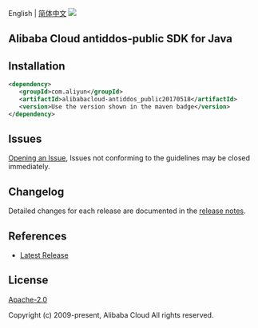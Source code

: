 English | [简体中文](README-CN.md)
![](https://aliyunsdk-pages.alicdn.com/icons/AlibabaCloud.svg)

## Alibaba Cloud antiddos-public SDK for Java

## Installation

```xml
<dependency>
   <groupId>com.aliyun</groupId>
   <artifactId>alibabacloud-antiddos_public20170518</artifactId>
   <version>Use the version shown in the maven badge</version>
</dependency>
```

## Issues
[Opening an Issue](https://github.com/aliyun/alibabacloud-java-async-sdk/issues/new), Issues not conforming to the guidelines may be closed immediately.

## Changelog
Detailed changes for each release are documented in the [release notes](./ChangeLog.txt).

## References
* [Latest Release](https://github.com/aliyun/alibabacloud-async-java-sdk/)

## License
[Apache-2.0](http://www.apache.org/licenses/LICENSE-2.0)

Copyright (c) 2009-present, Alibaba Cloud All rights reserved.